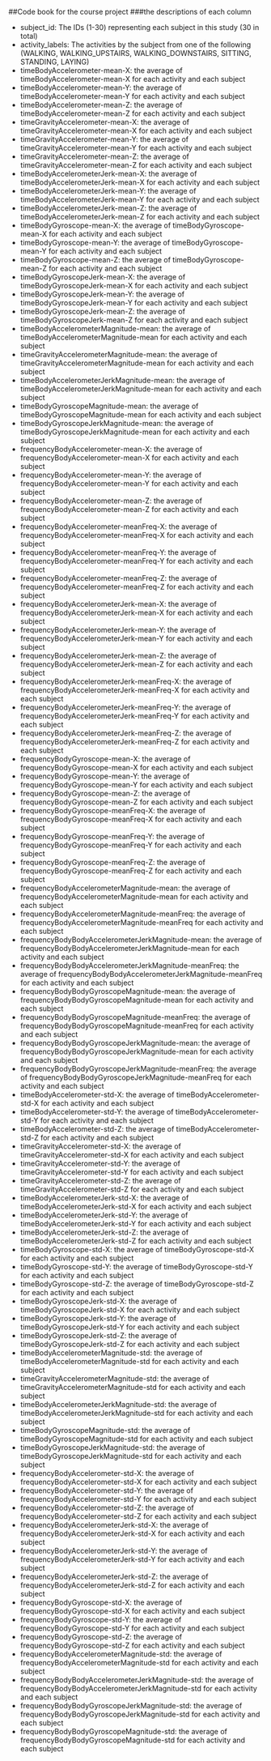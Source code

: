 ##Code book for the course project
###the descriptions of each column
* subject_id: The IDs (1-30) representing each subject in this study (30 in total) 
* activity_labels: The activities by the subject from one of the following (WALKING, WALKING_UPSTAIRS, WALKING_DOWNSTAIRS, SITTING, STANDING, LAYING)
* timeBodyAccelerometer-mean-X:  the average of timeBodyAccelerometer-mean-X for each activity and each subject
* timeBodyAccelerometer-mean-Y: the average of timeBodyAccelerometer-mean-Y for each activity and each subject
* timeBodyAccelerometer-mean-Z: the average of timeBodyAccelerometer-mean-Z for each activity and each subject
* timeGravityAccelerometer-mean-X: the average of timeGravityAccelerometer-mean-X for each activity and each subject
* timeGravityAccelerometer-mean-Y: the average of timeGravityAccelerometer-mean-Y for each activity and each subject
* timeGravityAccelerometer-mean-Z: the average of timeGravityAccelerometer-mean-Z for each activity and each subject
* timeBodyAccelerometerJerk-mean-X: the average of timeBodyAccelerometerJerk-mean-X for each activity and each subject
* timeBodyAccelerometerJerk-mean-Y: the average of timeBodyAccelerometerJerk-mean-Y for each activity and each subject
* timeBodyAccelerometerJerk-mean-Z: the average of timeBodyAccelerometerJerk-mean-Z for each activity and each subject
* timeBodyGyroscope-mean-X: the average of timeBodyGyroscope-mean-X for each activity and each subject
* timeBodyGyroscope-mean-Y: the average of timeBodyGyroscope-mean-Y for each activity and each subject
* timeBodyGyroscope-mean-Z: the average of timeBodyGyroscope-mean-Z for each activity and each subject
* timeBodyGyroscopeJerk-mean-X: the average of timeBodyGyroscopeJerk-mean-X for each activity and each subject
* timeBodyGyroscopeJerk-mean-Y: the average of timeBodyGyroscopeJerk-mean-Y for each activity and each subject
* timeBodyGyroscopeJerk-mean-Z: the average of timeBodyGyroscopeJerk-mean-Z for each activity and each subject
* timeBodyAccelerometerMagnitude-mean: the average of timeBodyAccelerometerMagnitude-mean for each activity and each subject
* timeGravityAccelerometerMagnitude-mean: the average of timeGravityAccelerometerMagnitude-mean for each activity and each subject
* timeBodyAccelerometerJerkMagnitude-mean: the average of timeBodyAccelerometerJerkMagnitude-mean for each activity and each subject
* timeBodyGyroscopeMagnitude-mean: the average of timeBodyGyroscopeMagnitude-mean for each activity and each subject
* timeBodyGyroscopeJerkMagnitude-mean: the average of timeBodyGyroscopeJerkMagnitude-mean for each activity and each subject
* frequencyBodyAccelerometer-mean-X: the average of frequencyBodyAccelerometer-mean-X for each activity and each subject
* frequencyBodyAccelerometer-mean-Y: the average of frequencyBodyAccelerometer-mean-Y for each activity and each subject
* frequencyBodyAccelerometer-mean-Z: the average of frequencyBodyAccelerometer-mean-Z for each activity and each subject
* frequencyBodyAccelerometer-meanFreq-X: the average of frequencyBodyAccelerometer-meanFreq-X for each activity and each subject
* frequencyBodyAccelerometer-meanFreq-Y: the average of frequencyBodyAccelerometer-meanFreq-Y for each activity and each subject
* frequencyBodyAccelerometer-meanFreq-Z: the average of frequencyBodyAccelerometer-meanFreq-Z for each activity and each subject
* frequencyBodyAccelerometerJerk-mean-X: the average of frequencyBodyAccelerometerJerk-mean-X for each activity and each subject
* frequencyBodyAccelerometerJerk-mean-Y: the average of frequencyBodyAccelerometerJerk-mean-Y for each activity and each subject
* frequencyBodyAccelerometerJerk-mean-Z: the average of frequencyBodyAccelerometerJerk-mean-Z for each activity and each subject
* frequencyBodyAccelerometerJerk-meanFreq-X: the average of frequencyBodyAccelerometerJerk-meanFreq-X for each activity and each subject
* frequencyBodyAccelerometerJerk-meanFreq-Y: the average of frequencyBodyAccelerometerJerk-meanFreq-Y for each activity and each subject
* frequencyBodyAccelerometerJerk-meanFreq-Z: the average of frequencyBodyAccelerometerJerk-meanFreq-Z for each activity and each subject
* frequencyBodyGyroscope-mean-X: the average of frequencyBodyGyroscope-mean-X for each activity and each subject
* frequencyBodyGyroscope-mean-Y: the average of frequencyBodyGyroscope-mean-Y for each activity and each subject
* frequencyBodyGyroscope-mean-Z: the average of frequencyBodyGyroscope-mean-Z for each activity and each subject
* frequencyBodyGyroscope-meanFreq-X: the average of frequencyBodyGyroscope-meanFreq-X for each activity and each subject
* frequencyBodyGyroscope-meanFreq-Y: the average of frequencyBodyGyroscope-meanFreq-Y for each activity and each subject
* frequencyBodyGyroscope-meanFreq-Z: the average of frequencyBodyGyroscope-meanFreq-Z for each activity and each subject
* frequencyBodyAccelerometerMagnitude-mean: the average of frequencyBodyAccelerometerMagnitude-mean for each activity and each subject
* frequencyBodyAccelerometerMagnitude-meanFreq: the average of frequencyBodyAccelerometerMagnitude-meanFreq for each activity and each subject
* frequencyBodyBodyAccelerometerJerkMagnitude-mean: the average of frequencyBodyBodyAccelerometerJerkMagnitude-mean for each activity and each subject
* frequencyBodyBodyAccelerometerJerkMagnitude-meanFreq: the average of frequencyBodyBodyAccelerometerJerkMagnitude-meanFreq for each activity and each subject
* frequencyBodyBodyGyroscopeMagnitude-mean: the average of frequencyBodyBodyGyroscopeMagnitude-mean for each activity and each subject
* frequencyBodyBodyGyroscopeMagnitude-meanFreq: the average of frequencyBodyBodyGyroscopeMagnitude-meanFreq for each activity and each subject
* frequencyBodyBodyGyroscopeJerkMagnitude-mean: the average of frequencyBodyBodyGyroscopeJerkMagnitude-mean for each activity and each subject
* frequencyBodyBodyGyroscopeJerkMagnitude-meanFreq: the average of frequencyBodyBodyGyroscopeJerkMagnitude-meanFreq for each activity and each subject
* timeBodyAccelerometer-std-X: the average of timeBodyAccelerometer-std-X for each activity and each subject
* timeBodyAccelerometer-std-Y: the average of timeBodyAccelerometer-std-Y for each activity and each subject
* timeBodyAccelerometer-std-Z: the average of timeBodyAccelerometer-std-Z for each activity and each subject
* timeGravityAccelerometer-std-X: the average of timeGravityAccelerometer-std-X for each activity and each subject
* timeGravityAccelerometer-std-Y: the average of timeGravityAccelerometer-std-Y for each activity and each subject
* timeGravityAccelerometer-std-Z: the average of timeGravityAccelerometer-std-Z for each activity and each subject
* timeBodyAccelerometerJerk-std-X: the average of timeBodyAccelerometerJerk-std-X for each activity and each subject
* timeBodyAccelerometerJerk-std-Y: the average of timeBodyAccelerometerJerk-std-Y for each activity and each subject
* timeBodyAccelerometerJerk-std-Z: the average of timeBodyAccelerometerJerk-std-Z for each activity and each subject
* timeBodyGyroscope-std-X: the average of timeBodyGyroscope-std-X for each activity and each subject
* timeBodyGyroscope-std-Y: the average of timeBodyGyroscope-std-Y for each activity and each subject
* timeBodyGyroscope-std-Z: the average of timeBodyGyroscope-std-Z for each activity and each subject
* timeBodyGyroscopeJerk-std-X: the average of timeBodyGyroscopeJerk-std-X for each activity and each subject
* timeBodyGyroscopeJerk-std-Y: the average of timeBodyGyroscopeJerk-std-Y for each activity and each subject
* timeBodyGyroscopeJerk-std-Z: the average of timeBodyGyroscopeJerk-std-Z for each activity and each subject
* timeBodyAccelerometerMagnitude-std: the average of timeBodyAccelerometerMagnitude-std for each activity and each subject
* timeGravityAccelerometerMagnitude-std: the average of timeGravityAccelerometerMagnitude-std for each activity and each subject
* timeBodyAccelerometerJerkMagnitude-std: the average of timeBodyAccelerometerJerkMagnitude-std for each activity and each subject
* timeBodyGyroscopeMagnitude-std: the average of timeBodyGyroscopeMagnitude-std for each activity and each subject
* timeBodyGyroscopeJerkMagnitude-std: the average of timeBodyGyroscopeJerkMagnitude-std for each activity and each subject
* frequencyBodyAccelerometer-std-X: the average of frequencyBodyAccelerometer-std-X for each activity and each subject
* frequencyBodyAccelerometer-std-Y: the average of frequencyBodyAccelerometer-std-Y for each activity and each subject
* frequencyBodyAccelerometer-std-Z: the average of frequencyBodyAccelerometer-std-Z for each activity and each subject
* frequencyBodyAccelerometerJerk-std-X: the average of frequencyBodyAccelerometerJerk-std-X for each activity and each subject
* frequencyBodyAccelerometerJerk-std-Y: the average of frequencyBodyAccelerometerJerk-std-Y for each activity and each subject
* frequencyBodyAccelerometerJerk-std-Z: the average of frequencyBodyAccelerometerJerk-std-Z for each activity and each subject
* frequencyBodyGyroscope-std-X: the average of frequencyBodyGyroscope-std-X for each activity and each subject
* frequencyBodyGyroscope-std-Y: the average of frequencyBodyGyroscope-std-Y for each activity and each subject
* frequencyBodyGyroscope-std-Z: the average of frequencyBodyGyroscope-std-Z for each activity and each subject
* frequencyBodyAccelerometerMagnitude-std: the average of frequencyBodyAccelerometerMagnitude-std for each activity and each subject
* frequencyBodyBodyAccelerometerJerkMagnitude-std: the average of frequencyBodyBodyAccelerometerJerkMagnitude-std for each activity and each subject
* frequencyBodyBodyGyroscopeJerkMagnitude-std: the average of frequencyBodyBodyGyroscopeJerkMagnitude-std for each activity and each subject
* frequencyBodyBodyGyroscopeMagnitude-std: the average of frequencyBodyBodyGyroscopeMagnitude-std for each activity and each subject
